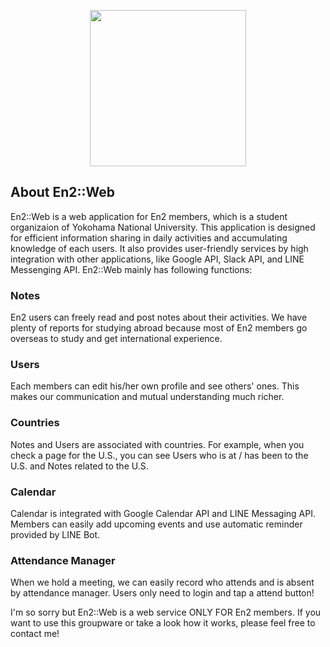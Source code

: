 <p align="center"><img src="https://en2ynu.com/img/top_logo.png" width="250px"></p>

## About En2::Web

En2::Web is a web application for En2 members, which is a student organizaion of Yokohama National University. This application is designed for efficient information sharing in daily activities and accumulating knowledge of each users. It also provides user-friendly services by high integration with other applications, like Google API, Slack API, and LINE Messenging API. En2::Web mainly has following functions:

### Notes
En2 users can freely read and post notes about their activities. We have plenty of reports for studying abroad because most of En2 members go overseas to study and get international experience.
### Users
Each members can edit his/her own profile and see others' ones. This makes our communication and mutual understanding much richer.
### Countries
Notes and Users are associated with countries. For example, when you check a page for the U.S., you can see Users who is at /  has been to the U.S. and Notes related to the U.S.
### Calendar
Calendar is integrated with Google Calendar API and LINE Messaging API. Members can easily add upcoming events and use automatic reminder provided by LINE Bot.  
### Attendance Manager
When we hold a meeting, we can easily record who attends and is absent by attendance manager. Users only need to login and tap a attend button!

I'm so sorry but En2::Web is a web service ONLY FOR En2 members. If you want to use this groupware or take a look how it works, please feel free to contact me!
